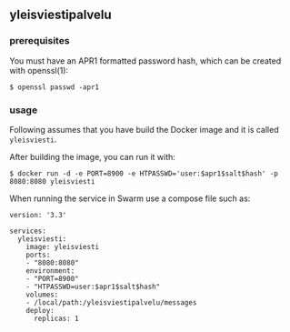 
## yleisviestipalvelu

### prerequisites

You must have an APR1 formatted password hash, which can be created with openssl(1):

    $ openssl passwd -apr1

### usage

Following assumes that you have build the Docker image and it is called `yleisviesti`.

After building the image, you can run it with:

    $ docker run -d -e PORT=8900 -e HTPASSWD='user:$apr1$salt$hash' -p 8080:8080 yleisviesti

When running the service in Swarm use a compose file such as:

    version: '3.3'

    services:
      yleisviesti:
        image: yleisviesti
        ports:
        - "8080:8080"
        environment:
        - "PORT=8900"
        - "HTPASSWD=user:$apr1$salt$hash"
        volumes:
        - /local/path:/yleisviestipalvelu/messages
        deploy:
          replicas: 1
